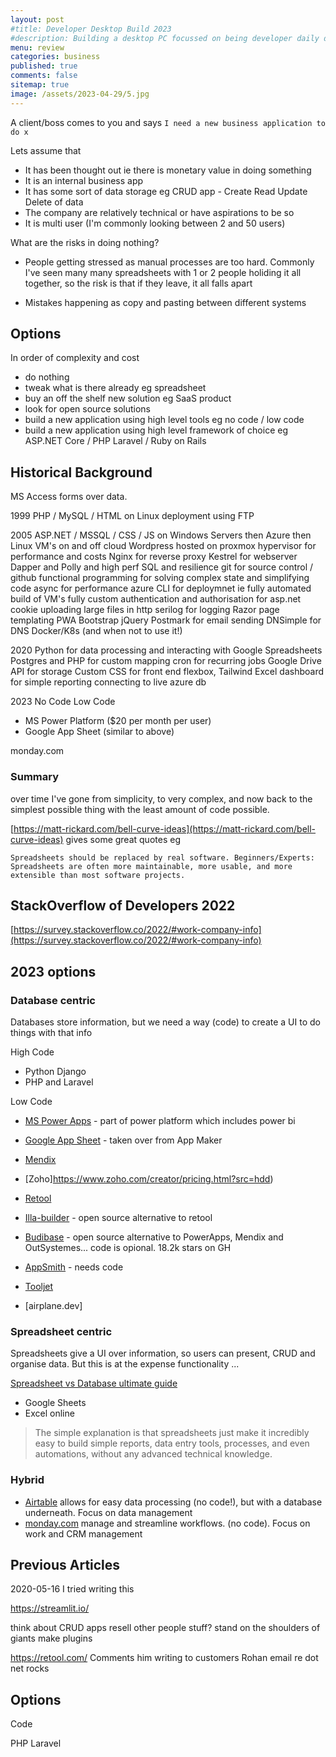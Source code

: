 ```yaml
---
layout: post
#title: Developer Desktop Build 2023
#description: Building a desktop PC focussed on being developer daily driver.
menu: review
categories: business
published: true 
comments: false     
sitemap: true
image: /assets/2023-04-29/5.jpg
---
```


<!-- [![alt text](/assets/2023-04-29/7.jpg "email"){:width="800px"}](/assets/2023-04-29/7.jpg) -->

A client/boss comes to you and says `I need a new business application to do x`

Lets assume that

- It has been thought out ie there is monetary value in doing something 
- It is an internal business app
- It has some sort of data storage eg CRUD app - Create Read Update Delete of data
- The company are relatively technical or have aspirations to be so
- It is multi user (I'm commonly looking between 2 and 50 users)

What are the risks in doing nothing?

- People getting stressed as manual processes are too hard. Commonly I've seen many many spreadsheets with 1 or 2 people holiding it all together, so the risk is that if they leave, it all falls apart

- Mistakes happening as copy and pasting between different systems

## Options

In order of complexity and cost

- do nothing
- tweak what is there already eg spreadsheet
- buy an off the shelf new solution eg SaaS product
- look for open source solutions
- build a new application using high level tools eg no code / low code
- build a new application using high level framework of choice eg ASP.NET Core / PHP Laravel / Ruby on Rails


## Historical Background

MS Access forms over data.

1999
PHP / MySQL / HTML on Linux
deployment using FTP

2005
ASP.NET / MSSQL / CSS / JS on Windows Servers then Azure then Linux VM's on and off cloud
Wordpress hosted on proxmox hypervisor for performance and costs
Nginx for reverse proxy 
Kestrel for webserver
Dapper and Polly and high perf SQL and resilience
git for source control / github
functional programming for solving complex state and simplifying code
async for performance
azure CLI for deploymnet ie fully automated build of VM's
fully custom authentication and authorisation for asp.net cookie
uploading large files in http
serilog for logging
Razor page templating
PWA
Bootstrap
jQuery
Postmark for email sending
DNSimple for DNS
Docker/K8s (and when not to use it!)

2020
Python for data processing and interacting with Google Spreadsheets
Postgres and PHP for custom mapping
cron for recurring jobs
Google Drive API for storage
Custom CSS for front end flexbox, Tailwind
Excel dashboard for simple reporting connecting to live azure db


2023
No Code
Low Code
 - MS Power Platform ($20 per month per user)
 - Google App Sheet (similar to above)

 monday.com


### Summary
 over time I've gone from simplicity, to very complex, and now back to the simplest possible thing with the least amount of code possible.

 [https://matt-rickard.com/bell-curve-ideas](https://matt-rickard.com/bell-curve-ideas) gives some great quotes eg

 `Spreadsheets should be replaced by real software.
Beginners/Experts: Spreadsheets are often more maintainable, more usable, and more extensible than most software projects.`


 ## StackOverflow of Developers 2022

 [https://survey.stackoverflow.co/2022/#work-company-info](https://survey.stackoverflow.co/2022/#work-company-info)


## 2023 options

### Database centric

Databases store information, but we need a way (code) to create a UI to do things with that info

High Code
- Python Django
- PHP and Laravel

Low Code
- [MS Power Apps](https://powerplatform.microsoft.com/en-gb/power-apps/) - part of power platform which includes power bi
- [Google App Sheet](https://cloud.google.com/appsheet) - taken over from App Maker
- [Mendix](https://www.mendix.com/)
- [Zoho]https://www.zoho.com/creator/pricing.html?src=hdd)

- [Retool](https://retool.com/)
- [Illa-builder](https://github.com/illacloud/illa-builder) - open source alternative to retool
- [Budibase]() - open source alternative to PowerApps, Mendix and OutSystemes... code is opional. 18.2k stars on GH
- [AppSmith]() - needs code
- [Tooljet]()
- [airplane.dev]

### Spreadsheet centric

Spreadsheets give a UI over information, so users can present, CRUD and organise data. But this is at the expense functionality ...

[Spreadsheet vs Database ultimate guide](https://budibase.com/blog/data/spreadsheet-vs-database/)

- Google Sheets
- Excel online

> The simple explanation is that spreadsheets just make it incredibly easy to build simple reports, data entry tools, processes, and even automations, without any advanced technical knowledge.

### Hybrid

- [Airtable]() allows for easy data processing (no code!), but with a database underneath. Focus on data management
- [monday.com]() manage and streamline workflows. (no code). Focus on work and CRM management






## Previous Articles
2020-05-16 I tried writing this

 https://streamlit.io/

think about CRUD apps
 resell other people stuff?
   stand on the shoulders of giants
  make plugins

https://retool.com/
  Comments him writing to customers
 Rohan email re dot net rocks

 ## Options

 Code

 PHP Laravel






